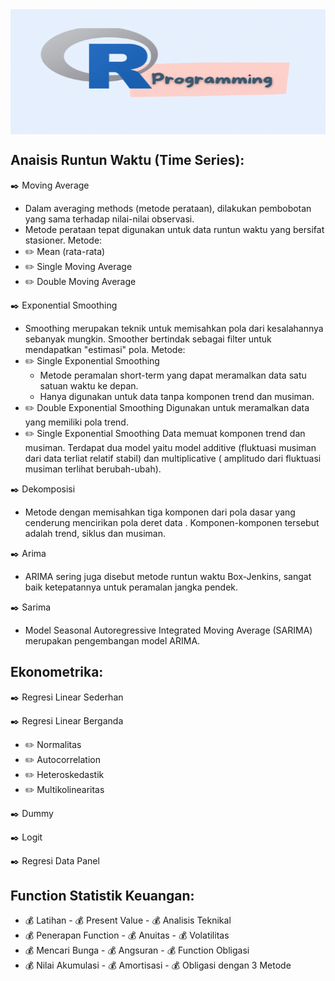 <img align="center" alt="GIF" src="https://github.com/Kosmaryati13/Pemrograman-R/blob/main/Banner%20R.gif?raw=true" width="1000" height="200" />



## Anaisis Runtun Waktu (Time Series):

✒️ Moving Average
- Dalam averaging methods (metode perataan), dilakukan pembobotan yang sama terhadap nilai-nilai observasi.
- Metode perataan tepat digunakan untuk data runtun waktu yang bersifat stasioner.
Metode:
 - ✏️ Mean (rata-rata) 
 - ✏️ Single Moving Average
 - ✏️ Double Moving Average
 
✒️ Exponential Smoothing
- Smoothing merupakan teknik untuk memisahkan pola dari kesalahannya sebanyak mungkin. Smoother bertindak sebagai filter untuk mendapatkan "estimasi" pola.
Metode:
 - ✏️ Single Exponential Smoothing
    - Metode peramalan short-term yang dapat meramalkan data satu satuan waktu ke depan.
    - Hanya digunakan untuk data tanpa komponen trend dan musiman.
 - ✏️ Double Exponential Smoothing
      Digunakan untuk meramalkan data yang memiliki pola trend.
 - ✏️ Single Exponential Smoothing
      Data memuat komponen trend dan musiman. Terdapat dua model yaitu model additive (fluktuasi musiman dari data terliat relatif stabil) dan multiplicative ( amplitudo       dari fluktuasi musiman terlihat berubah-ubah).

✒️ Dekomposisi
- Metode dengan memisahkan tiga komponen dari pola dasar yang cenderung mencirikan pola deret data . Komponen-komponen tersebut adalah trend, siklus dan musiman.

✒️ Arima
- ARIMA sering juga disebut metode runtun waktu Box-Jenkins, sangat baik ketepatannya untuk peramalan jangka pendek.

✒️ Sarima
- Model Seasonal Autoregressive Integrated Moving Average (SARIMA) merupakan pengembangan model ARIMA.

## Ekonometrika:

✒️ Regresi Linear Sederhan
 
✒️ Regresi Linear Berganda
 - ✏️ Normalitas
 - ✏️ Autocorrelation
 - ✏️ Heteroskedastik
 - ✏️ Multikolinearitas
  
✒️ Dummy

✒️ Logit

✒️ Regresi Data Panel

## Function Statistik Keuangan:
- 💰 Latihan              - 💰 Present Value     - 💰 Analisis Teknikal
- 💰 Penerapan Function   - 💰 Anuitas           - 💰 Volatilitas
- 💰 Mencari Bunga        - 💰 Angsuran          - 💰 Function Obligasi
- 💰 Nilai Akumulasi      - 💰 Amortisasi        - 💰 Obligasi dengan 3 Metode
